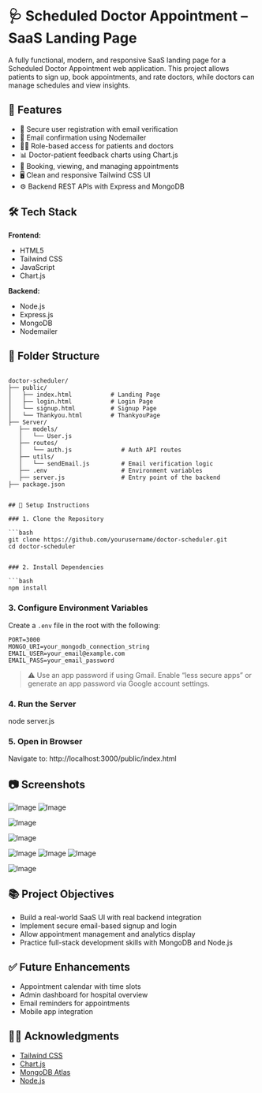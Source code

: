 
# 🩺  Scheduled Doctor Appointment – SaaS Landing Page

A fully functional, modern, and responsive SaaS landing page for a Scheduled Doctor Appointment  web application. This project allows patients to sign up, book appointments,
and rate doctors, while doctors can manage schedules and view insights.

## 📌 Features

- 🔐 Secure user registration with email verification
- 📧 Email confirmation using Nodemailer
- 👩‍⚕️ Role-based access for patients and doctors
- 📊 Doctor-patient feedback charts using Chart.js
- 🧾 Booking, viewing, and managing appointments
- 🖥️ Clean and responsive Tailwind CSS UI
- ⚙️ Backend REST APIs with Express and MongoDB


## 🛠️ Tech Stack

**Frontend:**
- HTML5
- Tailwind CSS
- JavaScript
- Chart.js

**Backend:**
- Node.js
- Express.js
- MongoDB
- Nodemailer


## 📁 Folder Structure

```

doctor-scheduler/
├── public/
│   ├── index.html           # Landing Page
│   ├── login.html           # Login Page
│   └── signup.html          # Signup Page          
│   └── Thankyou.html        # ThankyouPage
├── Server/
   ├── models/
   │   └── User.js
   ├── routes/
   │   └── auth.js              # Auth API routes
   ├── utils/
   │   └── sendEmail.js         # Email verification logic
   ├── .env                     # Environment variables
   ├── server.js                # Entry point of the backend
├── package.json


## 🔧 Setup Instructions

### 1. Clone the Repository

```bash
git clone https://github.com/yourusername/doctor-scheduler.git
cd doctor-scheduler


### 2. Install Dependencies

```bash
npm install
```

### 3. Configure Environment Variables

Create a `.env` file in the root with the following:

```env
PORT=3000
MONGO_URI=your_mongodb_connection_string
EMAIL_USER=your_email@example.com
EMAIL_PASS=your_email_password
```

> ⚠️ Use an app password if using Gmail. Enable “less secure apps” or generate an app password via Google account settings.

### 4. Run the Server
node server.js
### 5. Open in Browser
Navigate to:
http://localhost:3000/public/index.html
## 📷 Screenshots
![Image](https://github.com/user-attachments/assets/431c9802-60a8-4a34-8d72-16d0971b4d1f)
![Image](https://github.com/user-attachments/assets/6ef66444-94cc-41b7-98b2-736bc25c8b83)

![Image](https://github.com/user-attachments/assets/dc684a09-c001-4362-a317-2ea212758416)

![Image](https://github.com/user-attachments/assets/0ee20a4d-9846-4155-a078-ccd280367b70)

![Image](https://github.com/user-attachments/assets/f5114066-4720-4cc8-9717-94f76a6c19c6)
![Image](https://github.com/user-attachments/assets/387d9550-eccd-474a-81df-6829c183ce76)
![Image](https://github.com/user-attachments/assets/d867c9d6-02cf-4396-972c-c6e83ab6294c)

![Image](https://github.com/user-attachments/assets/fe6af94f-f604-428b-86f2-b4a29ceb56da)

## 📚 Project Objectives

* Build a real-world SaaS UI with real backend integration
* Implement secure email-based signup and login
* Allow appointment management and analytics display
* Practice full-stack development skills with MongoDB and Node.js

## ✅ Future Enhancements

* Appointment calendar with time slots
* Admin dashboard for hospital overview
* Email reminders for appointments
* Mobile app integration

## 🙋‍♀️ Acknowledgments

* [Tailwind CSS](https://tailwindcss.com/)
* [Chart.js](https://www.chartjs.org/)
* [MongoDB Atlas](https://www.mongodb.com/cloud/atlas)
* [Node.js](https://nodejs.org/)


